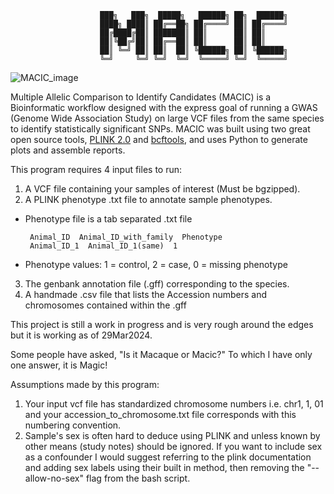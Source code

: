 ```
                    ███╗   ███╗  █████╗   ██████╗ ██╗  ██████╗
                    ████╗ ████║ ██╔══██╗ ██╔════╝ ██║ ██╔════╝
                    ██╔████╔██║ ███████║ ██║      ██║ ██║     
                    ██║╚██╔╝██║ ██╔══██║ ██║      ██║ ██║     
                    ██║ ╚═╝ ██║ ██║  ██║ ╚██████╗ ██║ ╚██████╗
                    ╚═╝     ╚═╝ ╚═╝  ╚═╝  ╚═════╝ ╚═╝  ╚═════╝                  
```
![MACIC_image](https://github.com/William-Gardner-Biotech/MACIC/assets/99355149/0a37dfef-baa0-4af9-b456-e6c2b4f20f80)


Multiple Allelic Comparison to Identify Candidates (MACIC) is a Bioinformatic workflow designed with the express goal of running a GWAS (Genome Wide Association Study) on large VCF files from the same species to identify statistically significant SNPs. MACIC was built using two great open source tools, [PLINK 2.0](https://www.cog-genomics.org/plink/2.0/) and [bcftools](https://github.com/samtools/bcftools), and uses Python to generate plots and assemble reports.



This program requires 4 input files to run:
1. A VCF file containing your samples of interest (Must be bgzipped).
2. A PLINK phenotype .txt file to annotate sample phenotypes.
  - Phenotype file is a tab separated .txt file
    
         Animal_ID  Animal_ID_with_family  Phenotype
         Animal_ID_1  Animal_ID_1(same)  1

  - Phenotype values: 1 = control, 2 = case, 0 = missing phenotype

3. The genbank annotation file (.gff) corresponding to the species.
4. A handmade .csv file that lists the Accession numbers and chromosomes contained within the .gff

This project is still a work in progress and is very rough around the edges but it is working as of 29Mar2024. 

Some people have asked, "Is it Macaque or Macic?" To which I have only one answer, it is Magic!

Assumptions made by this program:
1. Your input vcf file has standardized chromosome numbers i.e. chr1, 1, 01 and your accession_to_chromosome.txt file corresponds with this numbering convention.
2. Sample's sex is often hard to deduce using PLINK and unless known by other means (study notes) should be ignored. If you want to include sex as a confounder I would suggest referring to the plink documentation and adding sex labels using their built in method, then removing the "--allow-no-sex" flag from the bash script.
